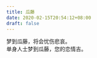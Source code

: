 ```yaml
---
title: 瓜藤
date: 2020-02-15T20:54:12+08:00
draft: false
---
```


梦到瓜藤，将会忧伤悲哀。<br>
单身人士梦到瓜藤，您的恋情吉。<br>
